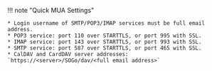 !!! note "Quick MUA Settings"

    * Login username of SMTP/POP3/IMAP services must be full email address.
    * POP3 service: port 110 over STARTTLS, or port 995 with SSL.
    * IMAP service: port 143 over STARTTLS, or port 993 with SSL.
    * SMTP service: port 587 over STARTTLS, or port 465 with SSL.
    * CalDAV and CardDAV server addresses: `https://<server>/SOGo/dav/<full email address>`
